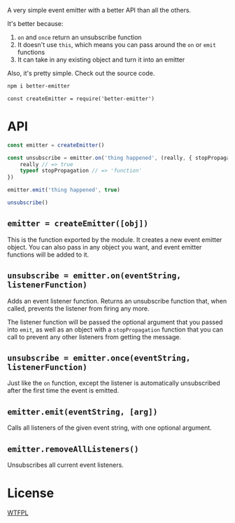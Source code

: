 A very simple event emitter with a better API than all the others.

It's better because:

1. `on` and `once` return an unsubscribe function
2. It doesn't use `this`, which means you can pass around the `on` or `emit` functions
3. It can take in any existing object and turn it into an emitter

Also, it's pretty simple.  Check out the source code.

```sh
npm i better-emitter
```

```
const createEmitter = require('better-emitter')
```

# API

<!--js
const createEmitter = require('./')
-->

```js
const emitter = createEmitter()

const unsubscribe = emitter.on('thing happened', (really, { stopPropagation }) => {
	really // => true
	typeof stopPropagation // => 'function'
})

emitter.emit('thing happened', true)

unsubscribe()
```

## `emitter = createEmitter([obj])`

This is the function exported by the module.  It creates a new event emitter object.  You can also pass in any object you want, and event emitter functions will be added to it.

## `unsubscribe = emitter.on(eventString, listenerFunction)`

Adds an event listener function.  Returns an unsubscribe function that, when called, prevents the listener from firing any more.

The listener function will be passed the optional argument that you passed into `emit`, as well as an object with a `stopPropagation` function that you can call to prevent any other listeners from getting the message.

## `unsubscribe = emitter.once(eventString, listenerFunction)`

Just like the `on` function, except the listener is automatically unsubscribed after the first time the event is emitted.

## `emitter.emit(eventString, [arg])`

Calls all listeners of the given event string, with one optional argument.

## `emitter.removeAllListeners()`

Unsubscribes all current event listeners.

# License

[WTFPL](http://wtfpl2.com/)
